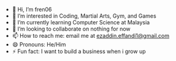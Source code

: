 - 👋 Hi, I’m fren06
- 👀 I’m interested in Coding, Martial Arts, Gym, and Games
- 🌱 I’m currently learning Computer Science at Malaysia
- 💞️ I’m looking to collaborate on nothing for now
- 📫 How to reach me: email me at ezaddin.effandi1@gmail.com
- 😄 Pronouns: He/Him
- ⚡ Fun fact: I want to build a business when i grow up

<!---
fren06/fren06 is a ✨ special ✨ repository because its `README.md` (this file) appears on your GitHub profile.
You can click the Preview link to take a look at your changes.
--->
